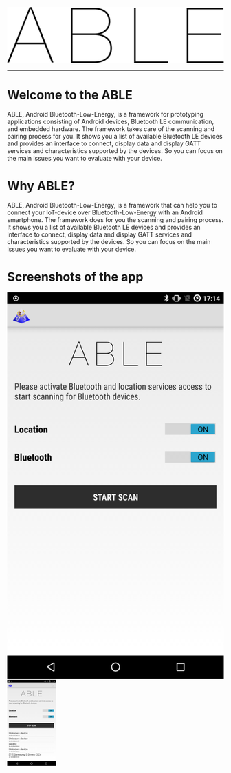<img src="https://github.com/Echtzeitsysteme/able/blob/puria-dev/android/Application/src/main/res/drawable-hdpi/able_logo.png">

***
# Welcome to the ABLE

ABLE, Android Bluetooth-Low-Energy, is a framework for prototyping applications consisting of Android devices, Bluetooth LE communication, and embedded hardware. The framework takes care of the scanning and pairing process for you. It shows you a list of available Bluetooth LE devices and provides an interface to connect, display data and display GATT services and characteristics supported by the devices. So you can focus on the main issues you want to evaluate with your device.

# Why ABLE?
ABLE, Android Bluetooth-Low-Energy, is a framework that can help you to connect your IoT-device over Bluetooth-Low-Energy with an Android smartphone. The framework does for you the scanning and pairing process. It shows you a list of available Bluetooth LE devices and provides an interface to connect, display data and display GATT services and characteristics supported by the devices. So you can focus on the main issues you want to evaluate with your device.

# Screenshots of the app
![Screenshot1](https://raw.githubusercontent.com/Echtzeitsysteme/able/puria-dev/android/screenshots/ABLE1.png)
<img src="https://raw.githubusercontent.com/Echtzeitsysteme/able/puria-dev/android/screenshots/ABLE2.png" height ="200px" />